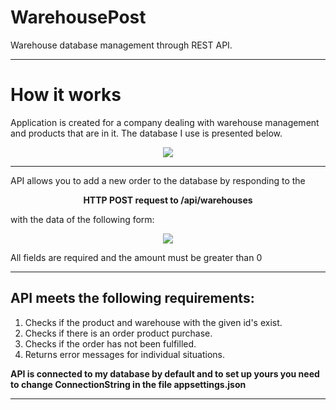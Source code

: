 # WarehousePost
Warehouse database management through REST API.

__________________________________________________________________________________________________________________


# How it works

  Application is created for a company dealing with warehouse management and products that are in it.
  The database I use is presented below.

<p align="center">
  <img src=https://user-images.githubusercontent.com/74014874/164337508-efd8fe12-57c5-4725-81b9-ec3b5a9e9fe7.png
   >
</p>

__________________________________________________________________________________________________________________

  API allows you to add a new order to the database by responding to the 
<p align="center">
  <b>HTTP POST request to /api/warehouses</b>
</p>
  with the data of the following form:
    
<p align="center">
  <img src=https://user-images.githubusercontent.com/74014874/164339152-916ccafc-9eb3-4833-915e-575bd7a1b9fc.png
   >
</p>

  All fields are required and the amount must be greater than 0
  
__________________________________________________________________________________________________________________
  
  ## API meets the following requirements:
  1. Checks if the product and warehouse with the given id's exist.
  2. Checks if there is an order product purchase.
  3. Checks if the order has not been fulfilled.
  4. Returns error messages for individual situations.


  **API is connected to my database by default and to set up yours you need to change ConnectionString in the file appsettings.json**

__________________________________________________________________________________________________________________


